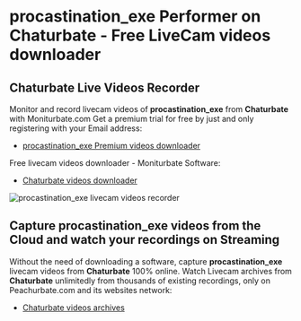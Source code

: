 # procastination_exe Performer on Chaturbate - Free LiveCam videos downloader

## Chaturbate Live Videos Recorder

Monitor and record livecam videos of **procastination_exe** from **Chaturbate** with Moniturbate.com
Get a premium trial for free by just and only registering with your Email address:
* [procastination_exe Premium videos downloader](https://moniturbate.com/request-demo-licence-key.html)

Free livecam videos downloader - Moniturbate Software:
* [Chaturbate videos downloader](https://moniturbate.com/moniturbate-download-software.html)

![procastination_exe livecam videos recorder](https://peachurnet.com/templates/moniturbate-software.png)


## Capture procastination_exe videos from the Cloud and watch your recordings on Streaming

Without the need of downloading a software, capture **procastination_exe** livecam videos from **Chaturbate** 100% online.
Watch Livecam archives from **Chaturbate** unlimitedly from thousands of existing recordings, only on Peachurbate.com and its websites network:
* [Chaturbate videos archives](https://peachurnet.com/)